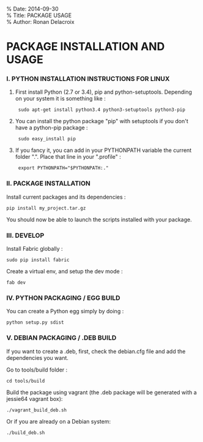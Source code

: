 % Date: 2014-09-30  
% Title: PACKAGE USAGE  
% Author: Ronan Delacroix

# PACKAGE INSTALLATION AND USAGE


### I. PYTHON INSTALLATION INSTRUCTIONS FOR LINUX

1. First install Python (2.7 or 3.4), pip and python-setuptools. Depending on your system it is something like :

		sudo apt-get install python3.4 python3-setuptools python3-pip

2. You can install the python package "pip" with setuptools if you don't have a python-pip package :

		sudo easy_install pip
	
3. If you fancy it, you can add in your PYTHONPATH variable the current folder ".". Place that line in your ".profile" :

		export PYTHONPATH="$PYTHONPATH:."
		

### II. PACKAGE INSTALLATION

Install current packages and its dependencies :

    pip install my_project.tar.gz

You should now be able to launch the scripts installed with your package.


### III. DEVELOP

Install Fabric globally :

    sudo pip install fabric

Create a virtual env, and setup the dev mode : 

    fab dev


### IV. PYTHON PACKAGING / EGG BUILD

You can create a Python egg simply by doing :

    python setup.py sdist


### V. DEBIAN PACKAGING / .DEB BUILD

If you want to create a .deb, first, check the debian.cfg file and add the dependencies you want.

Go to tools/build folder :

    cd tools/build

Build the package using vagrant (the .deb package will be generated with a jessie64 vagrant box):

    ./vagrant_build_deb.sh

Or if you are already on a Debian system:

    ./build_deb.sh


